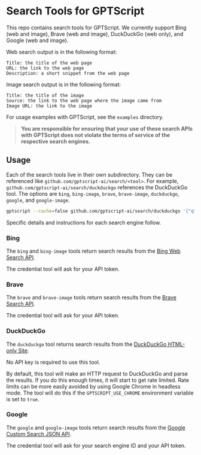 # Search Tools for GPTScript

This repo contains search tools for GPTScript. We currently support Bing (web and image), Brave (web and image), DuckDuckGo (web only), and Google (web and image).

Web search output is in the following format:

```
Title: the title of the web page
URL: the link to the web page
Description: a short snippet from the web page
```

Image search output is in the following format:

```
Title: the title of the image
Source: the link to the web page where the image came from
Image URL: the link to the image
```

For usage examples with GPTScript, see the `examples` directory.

> **You are responsible for ensuring that your use of these search APIs with GPTScript does not violate the terms of service of the respective search engines.**

## Usage

Each of the search tools live in their own subdirectory. They can be referenced like `github.com/gptscript-ai/search/<tool>`.
For example, `github.com/gptscript-ai/search/duckduckgo` references the DuckDuckGo tool.
The options are `bing`, `bing-image`, `brave`, `brave-image`, `duckduckgo`, `google`, and `google-image`.

```bash
gptscript --cache=false github.com/gptscript-ai/search/duckduckgo '{"q":"best AI models for function calling"}'
```

Specific details and instructions for each search engine follow.

### Bing

The `bing` and `bing-image` tools return search results from the [Bing Web Search API](https://www.microsoft.com/en-us/bing/apis/bing-web-search-api).

The credential tool will ask for your API token.

### Brave

The `brave` and `brave-image` tools return search results from the [Brave Search API](https://brave.com/search/api/).

The credential tool will ask for your API token.

### DuckDuckGo

The `duckduckgo` tool returns search results from the [DuckDuckGo HTML-only Site](https://html.duckduckgo.com).

No API key is required to use this tool.

By default, this tool will make an HTTP request to DuckDuckGo and parse the results. If you do this enough times, it will start to get rate limited.
Rate limits can be more easily avoided by using Google Chrome in headless mode. The tool will do this if the `GPTSCRIPT_USE_CHROME` environment variable is set to `true`.

### Google

The `google` and `google-image` tools return search results from the [Google Custom Search JSON API](https://developers.google.com/custom-search/v1/overview).

The credential tool will ask for your search engine ID and your API token.
